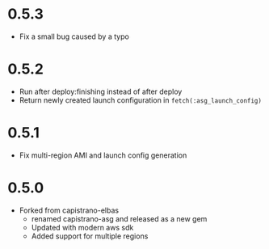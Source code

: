 # 0.5.3

* Fix a small bug caused by a typo

# 0.5.2

* Run after deploy:finishing instead of after deploy
* Return newly created launch configuration in `fetch(:asg_launch_config)`

# 0.5.1

* Fix multi-region AMI and launch config generation

# 0.5.0

* Forked from capistrano-elbas
  * renamed capistrano-asg and released as a new gem
  * Updated with modern aws sdk
  * Added support for multiple regions
